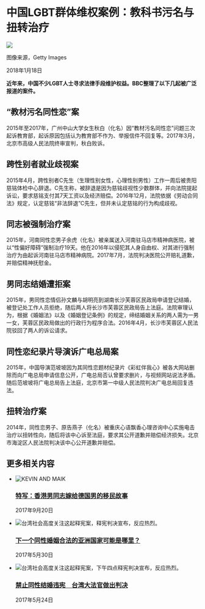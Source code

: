 # 中国LGBT群体维权案例：教科书污名与扭转治疗

![](https://ichef.bbci.co.uk/ace/ws/640/cpsprodpb/10D0A/production/_99647886_gettyimages-630282790.jpg.webp)

图像来源，Getty Images

2018年1月18日

**近年来，中国不少LGBT人士寻求法律手段维护权益。BBC整理了以下几起被广泛报道的案件。**

## “教材污名同性恋”案

2015年至2017年，广州中山大学女生秋白（化名）因“教材污名同性恋”问题三次起诉教育部，起诉原因包括认为教育部不作为、举报信件不回复等。2017年3月，北京市高级人民法院终审宣判，秋白败诉。

## 跨性别者就业歧视案

2015年4月，跨性别者C先生（生理性别女性，心理性别男性）工作一周后被贵阳慈铭体检中心辞退。C先生称，被辞退是因为慈铭歧视性少数群体，并向法院提起诉讼，要求慈铭支付其7天工资以及经济赔偿。2016年12月，法院依据《劳动合同法》规定，认定慈铭“非法辞退”C先生，但并未认定慈铭的行为构成歧视。

## 同志被强制治疗案

2015年，河南同性恋男子余虎（化名）被亲属送入河南驻马店市精神病医院，被以“性偏好障碍”强制治疗19天。他在2016年以侵犯其人身自由权、对其进行强制治疗为由起诉河南驻马店市精神病院。2017年7月，法院判决医院公开赔礼道歉，并赔偿精神抚慰金。

## 男同志结婚遭拒案

2015年，男同性恋情侣孙文麟与胡明亮到湖南长沙芙蓉区民政局申请登记结婚，被登记处工作人员拒绝，随后两人将长沙市芙蓉区民政局告上法庭。法院审理认为，根据《婚姻法》以及《婚姻登记条例》的规定，缔结婚姻关系的两人需为一男一女，芙蓉区民政局做出的行政行为程序合法。2016年4月，长沙市芙蓉区人民法院驳回了两人的诉讼请求。

## 同性恋纪录片导演诉广电总局案

2015年，中国导演范坡坡因为其同性恋题材纪录片《彩虹伴我心》被各大网站删除而向广电总局申请信息公开，广电总局否认曾要求删片，与视频网站说法矛盾。随后范坡坡将广电总局告上法庭，北京市第一中级人民法院判决广电总局回复违法。

## 扭转治疗案

2014年，同性恋男子、原告燕子（化名）被重庆心语飘香心理咨询中心实施电击治疗以扭转性向，随后将该中心诉至法庭，要求其公开道歉并赔偿经济损失。北京市海淀区人民法院判决该中心公开道歉并赔偿。

## 更多相关内容

-   ![KEVIN AND MAIK](https://ichef.bbci.co.uk/ace/ws/660/cpsprodpb/DAC6/production/_97860065_0324579e-d03c-4e6f-91d3-1f115389a418.jpg.webp)
    
    ### [特写：香港男同志嫁给德国男的移民故事](/zhongwen/simp/world-41316394)
    
    2017年9月20日
    
-   ![台湾社会高度关注这起释宪案，释宪判决宣布，反应热烈。](https://ichef.bbci.co.uk/ace/ws/660/cpsprodpb/16381/production/_96190019_hi039668666.jpg.webp)
    
    ### [下一个同性婚姻合法的亚洲国家可能是哪里？](/zhongwen/simp/world-40091879)
    
    2017年5月30日
    
-   ![台湾社会高度关注这起释宪案，下午四点释宪判决宣布，反应热烈。](https://ichef.bbci.co.uk/ace/ws/660/cpsprodpb/C395/production/_96196005_hi039668677.jpg.webp)
    
    ### [禁止同性结婚违宪　台湾大法官做出判决](/zhongwen/simp/chinese-news-40026323)
    
    2017年5月24日
